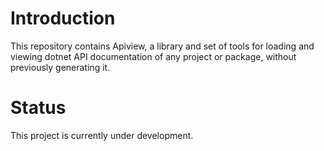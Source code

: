 # Introduction

This repository contains Apiview, a library and set of tools for loading and viewing dotnet API documentation of any project or package, without previously generating it.

# Status

This project is currently under development.